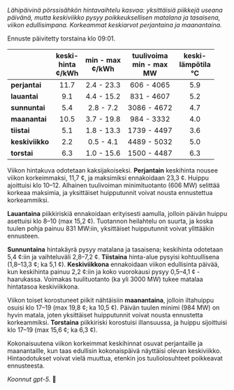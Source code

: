 *Lähipäivinä pörssisähkön hintavaihtelu kasvaa: yksittäisiä piikkejä useana päivänä, mutta keskiviikko pysyy poikkeuksellisen matalana ja tasaisena, viikon edullisimpana. Korkeammat keskiarvot perjantaina ja maanantaina.*

Ennuste päivitetty torstaina klo 09:01.

|  | keski-<br>hinta<br>¢/kWh | min - max<br>¢/kWh | tuulivoima<br>min - max<br>MW | keski-<br>lämpötila<br>°C |
|:-------------|:----------------:|:----------------:|:-------------:|:-------------:|
| **perjantai** | 11.7 | 2.4 - 23.3 | 606 - 4065 | 5.9 |
| **lauantai** | 9.1 | 4.4 - 15.2 | 831 - 4607 | 5.2 |
| **sunnuntai** | 5.4 | 2.8 - 7.2 | 3086 - 4672 | 4.7 |
| **maanantai** | 10.5 | 3.7 - 19.8 | 984 - 3332 | 4.0 |
| **tiistai** | 5.1 | 1.8 - 13.3 | 1739 - 4497 | 3.6 |
| **keskiviikko** | 2.2 | 0.5 - 4.1 | 4489 - 5032 | 5.0 |
| **torstai** | 6.3 | 1.0 - 15.6 | 1500 - 4487 | 6.3 |

Viikon hintakuva odotetaan kaksijakoiseksi. **Perjantain** keskihinta nousee viikon korkeimmaksi, 11,7 ¢, ja maksimiksi ennakoidaan 23,3 ¢. Huippu ajoittuisi klo 10–12. Alhainen tuulivoiman minimituotanto (606 MW) selittää korkeaa maksimia, ja yksittäiset huipputunnit voivat nousta ennustettua korkeammiksi.

**Lauantaina** piikkiriskiä ennakoidaan erityisesti aamulla, jolloin päivän huippu asettuisi klo 8–10 (max 15,2 ¢). Tuotannon heilahtelu on suurta, ja koska tuulen pohja painuu 831 MW:iin, yksittäiset huipputunnit voivat ylittääkin ennusteen.

**Sunnuntaina** hintakäyrä pysyy matalana ja tasaisena; keskihinta odotetaan 5,4 ¢:iin ja vaihteluväli 2,8–7,2 ¢. **Tiistaina** hinta-alue pysyisi kohtuullisena (1,8–13,3 ¢; ka 5,1 ¢). **Keskiviikkona** ennakoidaan viikon edullisinta päivää, kun keskihinta painuu 2,2 ¢:iin ja koko vuorokausi pysyy 0,5–4,1 ¢ -haarukassa. Voimakas tuulituotanto (ka yli 3000 MW) tukee matalaa hintatasoa keskiviikkona.

Viikon toiset korostuneet piikit nähtäisiin **maanantaina**, jolloin iltahuippu osuisi klo 17–19 (max 19,8 ¢; ka 10,5 ¢). Päivän tuulen minimi (984 MW) on hyvin matala, joten yksittäiset huipputunnit voivat nousta ennustetta korkeammiksi. **Torstaina** piikkiriski korostuisi illansuussa, ja huippu sijoittuisi klo 17–19 (max 15,6 ¢; ka 6,3 ¢).

Kokonaisuutena viikon korkeimmat keskihinnat osuvat perjantaille ja maanantaille, kun taas edullisin kokonaispäivä näyttäisi olevan keskiviikko. Hintaodotukset voivat vielä muuttua, etenkin jos tuuliolosuhteet poikkeavat ennusteesta.

*Koonnut gpt-5.* 🔌
